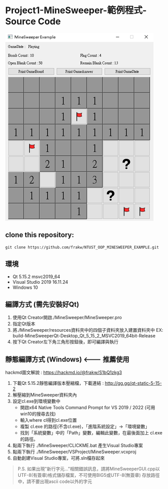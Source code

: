 # Project1-MineSweeper-範例程式-Source Code

![](imgs/cover.PNG)

## clone this repository:
```console
git clone https://github.com/frakw/NTUST_OOP_MINESWEEPER_EXAMPLE.git
```

## 環境
* Qt 5.15.2 msvc2019_64
* Visual Studio 2019 16.11.24
* Windows 10

## 編譯方式 (需先安裝好Qt)
1. 使用Qt Creator開啟./MineSweeper/MineSweeper.pro
2. 指定Qt版本
3. 將./MineSweeper/resources資料夾中的四個子資料夾放入建置資料夾中 EX: build-MineSweeperQt-Desktop_Qt_5_15_2_MSVC2019_64bit-Release
4. 按下Qt Creator左下角三角形按鈕後，即可編譯與執行

## 靜態編譯方式 (Windows) <--- 推薦使用
hackmd圖文解說 : https://hackmd.io/@frakw/S1bQ1zkg3
1. 下載Qt 5.15.2靜態編譯版本壓縮檔，下載連結 : http://gg.gg/qt-static-5-15-2
2. 解壓縮到MineSweeper資料夾內
3. 設定cl.exe到環境變數中
    - 開啟x64 Native Tools Command Prompt for VS 2019 / 2022 (可用win10的搜尋去找)
    - 輸入where cl得到cl.exe位置
    - 複製 cl.exe 的路徑(不含cl.exe)，「進階系統設定」->「環境變數」
    - 找到「系統變數」中的「Path」變數，編輯此變數，在最後面加上 cl.exe 的路徑。
4. 點兩下執行 ./MineSweeper/CLICKME.bat 產生Visual Studio專案
5. 點兩下執行 ./MineSweeper/VSProject/MineSweeper.vcxproj
6. 自動創建Visual Studio專案，可將.sln檔存起來

> P.S. 如果出現"新行字元..."相關錯誤訊息，請將MineSweeperGUI.cpp以UTF-8(有簽章)格式儲存檔案，不可使用BIG5或UTF-8(無簽章)
> 存放路徑中，請不要出現ascii code以外的字元
